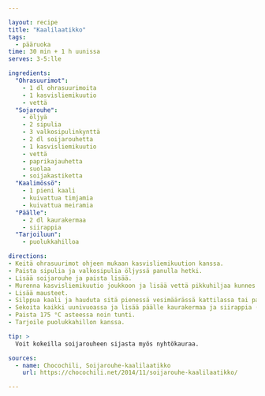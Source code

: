 ```yaml
---

layout: recipe
title: "Kaalilaatikko"
tags:
  - pääruoka
time: 30 min + 1 h uunissa
serves: 3-5:lle

ingredients:
  "Ohrasuurimot":
    - 1 dl ohrasuurimoita 
    - 1 kasvisliemikuutio
    - vettä
  "Sojarouhe":
    - öljyä
    - 2 sipulia
    - 3 valkosipulinkynttä
    - 2 dl soijarouhetta
    - 1 kasvisliemikuutio
    - vettä
    - paprikajauhetta
    - suolaa
    - soijakastiketta
  "Kaalimössö":
    - 1 pieni kaali
    - kuivattua timjamia
    - kuivattua meiramia
  "Päälle":
    - 2 dl kaurakermaa
    - siirappia
  "Tarjoiluun":
    - puolukkahilloa

directions:
- Keitä ohrasuurimot ohjeen mukaan kasvisliemikuution kanssa.
- Paista sipulia ja valkosipulia öljyssä panulla hetki.
- Lisää soijarouhe ja paista lisää.
- Murenna kasvisliemikuutio joukkoon ja lisää vettä pikkuhiljaa kunnes se ei enää imeydy.
- Lisää mausteet.
- Silppua kaali ja hauduta sitä pienessä vesimäärässä kattilassa tai paistinpannulla kunnes se on pehmennyt hieman. Lisää mausteet.
- Sekoita kaikki uunivuoassa ja lisää päälle kaurakermaa ja siirappia (mitä enemmän sen parempi!).
- Paista 175 °C asteessa noin tunti.
- Tarjoile puolukkahillon kanssa.

tip: >
  Voit kokeilla soijarouheen sijasta myös nyhtökauraa.

sources:
  - name: Chocochili, Soijarouhe-kaalilaatikko
    url: https://chocochili.net/2014/11/soijarouhe-kaalilaatikko/

---
```

